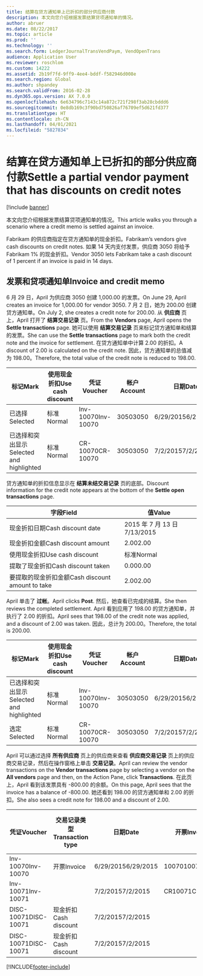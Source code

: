 ```yaml
---
title: 结算在贷方通知单上已折扣的部分供应商付款
description: 本文向您介绍根据发票结算贷项通知单的情况。
author: abruer
ms.date: 08/22/2017
ms.topic: article
ms.prod: ''
ms.technology: ''
ms.search.form: LedgerJournalTransVendPaym, VendOpenTrans
audience: Application User
ms.reviewer: roschlom
ms.custom: 14222
ms.assetid: 2b19f7fd-9ff9-4ee4-bddf-f582946d008e
ms.search.region: Global
ms.author: shpandey
ms.search.validFrom: 2016-02-28
ms.dyn365.ops.version: AX 7.0.0
ms.openlocfilehash: 6e634796c7143c14a872c721f298f3ab28cbddd6
ms.sourcegitcommit: 0e8db169c3f90bd750826af76709ef5d621fd377
ms.translationtype: HT
ms.contentlocale: zh-CN
ms.lasthandoff: 04/01/2021
ms.locfileid: "5827834"
---
```

# <a name="settle-a-partial-vendor-payment-that-has-discounts-on-credit-notes"></a><span data-ttu-id="0dc1e-103">结算在贷方通知单上已折扣的部分供应商付款</span><span class="sxs-lookup"><span data-stu-id="0dc1e-103">Settle a partial vendor payment that has discounts on credit notes</span></span>

[!include [banner](../includes/banner.md)]

<span data-ttu-id="0dc1e-104">本文向您介绍根据发票结算贷项通知单的情况。</span><span class="sxs-lookup"><span data-stu-id="0dc1e-104">This article walks you through a scenario where a credit memo is settled against an invoice.</span></span>

<span data-ttu-id="0dc1e-105">Fabrikam 的供应商指定在贷方通知单的现金折扣。</span><span class="sxs-lookup"><span data-stu-id="0dc1e-105">Fabrikam’s vendors give cash discounts on credit notes.</span></span> <span data-ttu-id="0dc1e-106">如果 14 天内支付发票，供应商 3050 将给予 Fabrikam 1% 的现金折扣。</span><span class="sxs-lookup"><span data-stu-id="0dc1e-106">Vendor 3050 lets Fabrikam take a cash discount of 1 percent if an invoice is paid in 14 days.</span></span>

## <a name="invoice-and-credit-memo"></a><span data-ttu-id="0dc1e-107">发票和贷项通知单</span><span class="sxs-lookup"><span data-stu-id="0dc1e-107">Invoice and credit memo</span></span>
<span data-ttu-id="0dc1e-108">6 月 29 日，April 为供应商 3050 创建 1,000.00 的发票。</span><span class="sxs-lookup"><span data-stu-id="0dc1e-108">On June 29, April creates an invoice for 1,000.00 for vendor 3050.</span></span> <span data-ttu-id="0dc1e-109">7 月 2 日，她为 200.00 创建贷方通知单。</span><span class="sxs-lookup"><span data-stu-id="0dc1e-109">On July 2, she creates a credit note for 200.00.</span></span> <span data-ttu-id="0dc1e-110">从 **供应商** 页上，April 打开了 **结算交易记录** 页。</span><span class="sxs-lookup"><span data-stu-id="0dc1e-110">From the **Vendors** page, April opens the **Settle transactions** page.</span></span> <span data-ttu-id="0dc1e-111">她可以使用 **结算交易记录** 页来标记贷方通知单和结算的发票。</span><span class="sxs-lookup"><span data-stu-id="0dc1e-111">She can use the **Settle transactions** page to mark both the credit note and the invoice for settlement.</span></span> <span data-ttu-id="0dc1e-112">在贷方通知单中计算 2.00 的折扣。</span><span class="sxs-lookup"><span data-stu-id="0dc1e-112">A discount of 2.00 is calculated on the credit note.</span></span> <span data-ttu-id="0dc1e-113">因此，贷方通知单的总值减为 198.00。</span><span class="sxs-lookup"><span data-stu-id="0dc1e-113">Therefore, the total value of the credit note is reduced to 198.00.</span></span>

| <span data-ttu-id="0dc1e-114">标记</span><span class="sxs-lookup"><span data-stu-id="0dc1e-114">Mark</span></span>                     | <span data-ttu-id="0dc1e-115">使用现金折扣</span><span class="sxs-lookup"><span data-stu-id="0dc1e-115">Use cash discount</span></span> | <span data-ttu-id="0dc1e-116">凭证</span><span class="sxs-lookup"><span data-stu-id="0dc1e-116">Voucher</span></span>   | <span data-ttu-id="0dc1e-117">帐户</span><span class="sxs-lookup"><span data-stu-id="0dc1e-117">Account</span></span> | <span data-ttu-id="0dc1e-118">日期</span><span class="sxs-lookup"><span data-stu-id="0dc1e-118">Date</span></span>      | <span data-ttu-id="0dc1e-119">到期日期</span><span class="sxs-lookup"><span data-stu-id="0dc1e-119">Due date</span></span>  | <span data-ttu-id="0dc1e-120">开票</span><span class="sxs-lookup"><span data-stu-id="0dc1e-120">Invoice</span></span> | <span data-ttu-id="0dc1e-121">交易记录币种金额</span><span class="sxs-lookup"><span data-stu-id="0dc1e-121">Amount in transaction currency</span></span> | <span data-ttu-id="0dc1e-122">货币</span><span class="sxs-lookup"><span data-stu-id="0dc1e-122">Currency</span></span> | <span data-ttu-id="0dc1e-123">要结算的金额</span><span class="sxs-lookup"><span data-stu-id="0dc1e-123">Amount to settle</span></span> |
|--------------------------|-------------------|-----------|---------|-----------|-----------|---------|--------------------------------|----------|------------------|
| <span data-ttu-id="0dc1e-124">已选择</span><span class="sxs-lookup"><span data-stu-id="0dc1e-124">Selected</span></span>                 | <span data-ttu-id="0dc1e-125">标准</span><span class="sxs-lookup"><span data-stu-id="0dc1e-125">Normal</span></span>            | <span data-ttu-id="0dc1e-126">Inv-10070</span><span class="sxs-lookup"><span data-stu-id="0dc1e-126">Inv-10070</span></span> | <span data-ttu-id="0dc1e-127">3050</span><span class="sxs-lookup"><span data-stu-id="0dc1e-127">3050</span></span>    | <span data-ttu-id="0dc1e-128">6/29/2015</span><span class="sxs-lookup"><span data-stu-id="0dc1e-128">6/29/2015</span></span> | <span data-ttu-id="0dc1e-129">7/29/2015</span><span class="sxs-lookup"><span data-stu-id="0dc1e-129">7/29/2015</span></span> | <span data-ttu-id="0dc1e-130">10070</span><span class="sxs-lookup"><span data-stu-id="0dc1e-130">10070</span></span>   | <span data-ttu-id="0dc1e-131">-1,000.00</span><span class="sxs-lookup"><span data-stu-id="0dc1e-131">-1,000.00</span></span>                      | <span data-ttu-id="0dc1e-132">美元</span><span class="sxs-lookup"><span data-stu-id="0dc1e-132">USD</span></span>      | <span data-ttu-id="0dc1e-133">-990.00</span><span class="sxs-lookup"><span data-stu-id="0dc1e-133">-990.00</span></span>          |
| <span data-ttu-id="0dc1e-134">已选择和突出显示</span><span class="sxs-lookup"><span data-stu-id="0dc1e-134">Selected and highlighted</span></span> | <span data-ttu-id="0dc1e-135">标准</span><span class="sxs-lookup"><span data-stu-id="0dc1e-135">Normal</span></span>            | <span data-ttu-id="0dc1e-136">CR-10070</span><span class="sxs-lookup"><span data-stu-id="0dc1e-136">CR-10070</span></span>  | <span data-ttu-id="0dc1e-137">3050</span><span class="sxs-lookup"><span data-stu-id="0dc1e-137">3050</span></span>    | <span data-ttu-id="0dc1e-138">7/2/2015</span><span class="sxs-lookup"><span data-stu-id="0dc1e-138">7/2/2015</span></span>  | <span data-ttu-id="0dc1e-139">7/29/2015</span><span class="sxs-lookup"><span data-stu-id="0dc1e-139">7/29/2015</span></span> |         | <span data-ttu-id="0dc1e-140">200.00</span><span class="sxs-lookup"><span data-stu-id="0dc1e-140">200.00</span></span>                         | <span data-ttu-id="0dc1e-141">美元</span><span class="sxs-lookup"><span data-stu-id="0dc1e-141">USD</span></span>      | <span data-ttu-id="0dc1e-142">198.00</span><span class="sxs-lookup"><span data-stu-id="0dc1e-142">198.00</span></span>           |

<span data-ttu-id="0dc1e-143">贷方通知单的折扣信息显示在 **结算未结交易记录** 页的底部。</span><span class="sxs-lookup"><span data-stu-id="0dc1e-143">Discount information for the credit note appears at the bottom of the **Settle open transactions** page.</span></span>

| <span data-ttu-id="0dc1e-144">字段</span><span class="sxs-lookup"><span data-stu-id="0dc1e-144">Field</span></span>                        | <span data-ttu-id="0dc1e-145">值</span><span class="sxs-lookup"><span data-stu-id="0dc1e-145">Value</span></span>     |
|------------------------------|-----------|
| <span data-ttu-id="0dc1e-146">现金折扣日期</span><span class="sxs-lookup"><span data-stu-id="0dc1e-146">Cash discount date</span></span>           | <span data-ttu-id="0dc1e-147">2015 年 7 月 13 日</span><span class="sxs-lookup"><span data-stu-id="0dc1e-147">7/13/2015</span></span> |
| <span data-ttu-id="0dc1e-148">现金折扣金额</span><span class="sxs-lookup"><span data-stu-id="0dc1e-148">Cash discount amount</span></span>         | <span data-ttu-id="0dc1e-149">2.00</span><span class="sxs-lookup"><span data-stu-id="0dc1e-149">2.00</span></span>      |
| <span data-ttu-id="0dc1e-150">使用现金折扣</span><span class="sxs-lookup"><span data-stu-id="0dc1e-150">Use cash discount</span></span>            | <span data-ttu-id="0dc1e-151">标准</span><span class="sxs-lookup"><span data-stu-id="0dc1e-151">Normal</span></span>    |
| <span data-ttu-id="0dc1e-152">提取了现金折扣</span><span class="sxs-lookup"><span data-stu-id="0dc1e-152">Cash discount taken</span></span>          | <span data-ttu-id="0dc1e-153">0.00</span><span class="sxs-lookup"><span data-stu-id="0dc1e-153">0.00</span></span>      |
| <span data-ttu-id="0dc1e-154">要提取的现金折扣金额</span><span class="sxs-lookup"><span data-stu-id="0dc1e-154">Cash discount amount to take</span></span> | <span data-ttu-id="0dc1e-155">2.00</span><span class="sxs-lookup"><span data-stu-id="0dc1e-155">2.00</span></span>      |

<span data-ttu-id="0dc1e-156">April 单击了 **过帐**。</span><span class="sxs-lookup"><span data-stu-id="0dc1e-156">April clicks **Post**.</span></span> <span data-ttu-id="0dc1e-157">然后，她查看已完成的结算。</span><span class="sxs-lookup"><span data-stu-id="0dc1e-157">She then reviews the completed settlement.</span></span> <span data-ttu-id="0dc1e-158">April 看到应用了 198.00 的贷方通知单，并执行了 2.00 的折扣。</span><span class="sxs-lookup"><span data-stu-id="0dc1e-158">April sees that 198.00 of the credit note was applied, and a discount of 2.00 was taken.</span></span> <span data-ttu-id="0dc1e-159">因此，总计为 200.00。</span><span class="sxs-lookup"><span data-stu-id="0dc1e-159">Therefore, the total is 200.00.</span></span>

| <span data-ttu-id="0dc1e-160">标记</span><span class="sxs-lookup"><span data-stu-id="0dc1e-160">Mark</span></span>                     | <span data-ttu-id="0dc1e-161">使用现金折扣</span><span class="sxs-lookup"><span data-stu-id="0dc1e-161">Use cash discount</span></span> | <span data-ttu-id="0dc1e-162">凭证</span><span class="sxs-lookup"><span data-stu-id="0dc1e-162">Voucher</span></span>   | <span data-ttu-id="0dc1e-163">帐户</span><span class="sxs-lookup"><span data-stu-id="0dc1e-163">Account</span></span> | <span data-ttu-id="0dc1e-164">日期</span><span class="sxs-lookup"><span data-stu-id="0dc1e-164">Date</span></span>      | <span data-ttu-id="0dc1e-165">到期日期</span><span class="sxs-lookup"><span data-stu-id="0dc1e-165">Due date</span></span>  | <span data-ttu-id="0dc1e-166">开票</span><span class="sxs-lookup"><span data-stu-id="0dc1e-166">Invoice</span></span>  | <span data-ttu-id="0dc1e-167">交易记录币种金额</span><span class="sxs-lookup"><span data-stu-id="0dc1e-167">Amount in transaction currency</span></span> | <span data-ttu-id="0dc1e-168">货币</span><span class="sxs-lookup"><span data-stu-id="0dc1e-168">Currency</span></span> | <span data-ttu-id="0dc1e-169">要结算的金额</span><span class="sxs-lookup"><span data-stu-id="0dc1e-169">Amount to settle</span></span> |
|--------------------------|-------------------|-----------|---------|-----------|-----------|----------|--------------------------------|----------|------------------|
| <span data-ttu-id="0dc1e-170">已选择和突出显示</span><span class="sxs-lookup"><span data-stu-id="0dc1e-170">Selected and highlighted</span></span> | <span data-ttu-id="0dc1e-171">标准</span><span class="sxs-lookup"><span data-stu-id="0dc1e-171">Normal</span></span>            | <span data-ttu-id="0dc1e-172">Inv-10070</span><span class="sxs-lookup"><span data-stu-id="0dc1e-172">Inv-10070</span></span> | <span data-ttu-id="0dc1e-173">3050</span><span class="sxs-lookup"><span data-stu-id="0dc1e-173">3050</span></span>    | <span data-ttu-id="0dc1e-174">6/29/2015</span><span class="sxs-lookup"><span data-stu-id="0dc1e-174">6/29/2015</span></span> | <span data-ttu-id="0dc1e-175">7/29/2015</span><span class="sxs-lookup"><span data-stu-id="0dc1e-175">7/29/2015</span></span> | <span data-ttu-id="0dc1e-176">10070</span><span class="sxs-lookup"><span data-stu-id="0dc1e-176">10070</span></span>    | <span data-ttu-id="0dc1e-177">-1,000.00</span><span class="sxs-lookup"><span data-stu-id="0dc1e-177">-1,000.00</span></span>                      | <span data-ttu-id="0dc1e-178">美元</span><span class="sxs-lookup"><span data-stu-id="0dc1e-178">USD</span></span>      | <span data-ttu-id="0dc1e-179">-200.00</span><span class="sxs-lookup"><span data-stu-id="0dc1e-179">-200.00</span></span>          |
| <span data-ttu-id="0dc1e-180">选定</span><span class="sxs-lookup"><span data-stu-id="0dc1e-180">Selected</span></span>                 | <span data-ttu-id="0dc1e-181">标准</span><span class="sxs-lookup"><span data-stu-id="0dc1e-181">Normal</span></span>            | <span data-ttu-id="0dc1e-182">CR-10070</span><span class="sxs-lookup"><span data-stu-id="0dc1e-182">CR-10070</span></span>  | <span data-ttu-id="0dc1e-183">3050</span><span class="sxs-lookup"><span data-stu-id="0dc1e-183">3050</span></span>    | <span data-ttu-id="0dc1e-184">7/2/2015</span><span class="sxs-lookup"><span data-stu-id="0dc1e-184">7/2/2015</span></span>  | <span data-ttu-id="0dc1e-185">7/29/2015</span><span class="sxs-lookup"><span data-stu-id="0dc1e-185">7/29/2015</span></span> | <span data-ttu-id="0dc1e-186">CR-10070</span><span class="sxs-lookup"><span data-stu-id="0dc1e-186">CR-10070</span></span> | <span data-ttu-id="0dc1e-187">200.00</span><span class="sxs-lookup"><span data-stu-id="0dc1e-187">200.00</span></span>                         | <span data-ttu-id="0dc1e-188">美元</span><span class="sxs-lookup"><span data-stu-id="0dc1e-188">USD</span></span>      | <span data-ttu-id="0dc1e-189">198.00</span><span class="sxs-lookup"><span data-stu-id="0dc1e-189">198.00</span></span>           |

<span data-ttu-id="0dc1e-190">April 可以通过选择 **所有供应商** 页上的供应商来查看 **供应商交易记录** 页上的供应商交易记录，然后在操作窗格上单击 **交易记录**。</span><span class="sxs-lookup"><span data-stu-id="0dc1e-190">April can review the vendor transactions on the **Vendor transactions** page by selecting a vendor on the **All vendors** page and then, on the Action Pane, click **Transactions**.</span></span> <span data-ttu-id="0dc1e-191">在此页上，April 看到该发票具有 -800.00 的余额。</span><span class="sxs-lookup"><span data-stu-id="0dc1e-191">On this page, April sees that the invoice has a balance of -800.00.</span></span> <span data-ttu-id="0dc1e-192">她还看到 198.00 的贷方通知单和 2.00 的折扣。</span><span class="sxs-lookup"><span data-stu-id="0dc1e-192">She also sees a credit note for 198.00 and a discount of 2.00.</span></span>

| <span data-ttu-id="0dc1e-193">凭证</span><span class="sxs-lookup"><span data-stu-id="0dc1e-193">Voucher</span></span>    | <span data-ttu-id="0dc1e-194">交易记录类型</span><span class="sxs-lookup"><span data-stu-id="0dc1e-194">Transaction type</span></span> | <span data-ttu-id="0dc1e-195">日期</span><span class="sxs-lookup"><span data-stu-id="0dc1e-195">Date</span></span>      | <span data-ttu-id="0dc1e-196">开票</span><span class="sxs-lookup"><span data-stu-id="0dc1e-196">Invoice</span></span> | <span data-ttu-id="0dc1e-197">交易币种借方金额</span><span class="sxs-lookup"><span data-stu-id="0dc1e-197">Amount in transaction currency debit</span></span> | <span data-ttu-id="0dc1e-198">交易币种贷方金额</span><span class="sxs-lookup"><span data-stu-id="0dc1e-198">Amount in transaction currency credit</span></span> | <span data-ttu-id="0dc1e-199">余额</span><span class="sxs-lookup"><span data-stu-id="0dc1e-199">Balance</span></span> | <span data-ttu-id="0dc1e-200">货币</span><span class="sxs-lookup"><span data-stu-id="0dc1e-200">Currency</span></span> |
|------------|------------------|-----------|---------|--------------------------------------|---------------------------------------|---------|----------|
| <span data-ttu-id="0dc1e-201">Inv-10070</span><span class="sxs-lookup"><span data-stu-id="0dc1e-201">Inv-10070</span></span>  | <span data-ttu-id="0dc1e-202">开票</span><span class="sxs-lookup"><span data-stu-id="0dc1e-202">Invoice</span></span>          | <span data-ttu-id="0dc1e-203">6/29/2015</span><span class="sxs-lookup"><span data-stu-id="0dc1e-203">6/29/2015</span></span> | <span data-ttu-id="0dc1e-204">10070</span><span class="sxs-lookup"><span data-stu-id="0dc1e-204">10070</span></span>   |                                      | <span data-ttu-id="0dc1e-205">1,000.00</span><span class="sxs-lookup"><span data-stu-id="0dc1e-205">1,000.00</span></span>                              | <span data-ttu-id="0dc1e-206">-800.00</span><span class="sxs-lookup"><span data-stu-id="0dc1e-206">-800.00</span></span> | <span data-ttu-id="0dc1e-207">美元</span><span class="sxs-lookup"><span data-stu-id="0dc1e-207">USD</span></span>      |
| <span data-ttu-id="0dc1e-208">Inv-10071</span><span class="sxs-lookup"><span data-stu-id="0dc1e-208">Inv-10071</span></span>  |                  | <span data-ttu-id="0dc1e-209">7/2/2015</span><span class="sxs-lookup"><span data-stu-id="0dc1e-209">7/2/2015</span></span>  | <span data-ttu-id="0dc1e-210">CR10071</span><span class="sxs-lookup"><span data-stu-id="0dc1e-210">CR10071</span></span> | <span data-ttu-id="0dc1e-211">200.00</span><span class="sxs-lookup"><span data-stu-id="0dc1e-211">200.00</span></span>                               |                                       | <span data-ttu-id="0dc1e-212">0.00</span><span class="sxs-lookup"><span data-stu-id="0dc1e-212">0.00</span></span>    | <span data-ttu-id="0dc1e-213">美元</span><span class="sxs-lookup"><span data-stu-id="0dc1e-213">USD</span></span>      |
| <span data-ttu-id="0dc1e-214">DISC-10071</span><span class="sxs-lookup"><span data-stu-id="0dc1e-214">DISC-10071</span></span> |  <span data-ttu-id="0dc1e-215">现金折扣</span><span class="sxs-lookup"><span data-stu-id="0dc1e-215">Cash discount</span></span>   | <span data-ttu-id="0dc1e-216">7/2/2015</span><span class="sxs-lookup"><span data-stu-id="0dc1e-216">7/2/2015</span></span>  |         | <span data-ttu-id="0dc1e-217">2.00</span><span class="sxs-lookup"><span data-stu-id="0dc1e-217">2.00</span></span>                                 |                                       | <span data-ttu-id="0dc1e-218">0.00</span><span class="sxs-lookup"><span data-stu-id="0dc1e-218">0.00</span></span>    | <span data-ttu-id="0dc1e-219">美元</span><span class="sxs-lookup"><span data-stu-id="0dc1e-219">USD</span></span>      |
| <span data-ttu-id="0dc1e-220">DISC-10071</span><span class="sxs-lookup"><span data-stu-id="0dc1e-220">DISC-10071</span></span> |  <span data-ttu-id="0dc1e-221">现金折扣</span><span class="sxs-lookup"><span data-stu-id="0dc1e-221">Cash discount</span></span>   | <span data-ttu-id="0dc1e-222">7/2/2015</span><span class="sxs-lookup"><span data-stu-id="0dc1e-222">7/2/2015</span></span>  |         |                                      | <span data-ttu-id="0dc1e-223">2.00</span><span class="sxs-lookup"><span data-stu-id="0dc1e-223">2.00</span></span>                                  | <span data-ttu-id="0dc1e-224">0.00</span><span class="sxs-lookup"><span data-stu-id="0dc1e-224">0.00</span></span>    | <span data-ttu-id="0dc1e-225">美元</span><span class="sxs-lookup"><span data-stu-id="0dc1e-225">USD</span></span>      |







[!INCLUDE[footer-include](../../includes/footer-banner.md)]